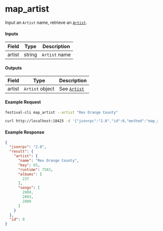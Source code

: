 # map_artist
Input an `Artist` name, retrieve an [`Artist`](../../common-objects/artist.md).

#### Inputs

| Field  | Type   | Description |
|--------|--------|-------------|
| artist | string | `Artist` name

#### Outputs

| Field  | Type            | Description |
|--------|-----------------|-------------|
| artist | `Artist` object | See [`Artist`](../../common-objects/artist.md)

#### Example Request
```bash
festival-cli map_artist --artist "Rex Orange County"
```
```bash
curl http://localhost:18425 -d '{"jsonrpc":"2.0","id":0,"method":"map_artist","params":{"artist":"Rex Orange County"}}'
```

#### Example Response
```json
{
  "jsonrpc": "2.0",
  "result": {
    "artist": {
      "name": "Rex Orange County",
      "key": 65,
      "runtime": 7583,
      "albums": [
        237
      ],
      "songs": [
        2800,
        2803,
        2809
      ]
    }
  },
  "id": 0
}
```
